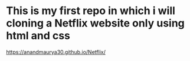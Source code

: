 # This is my first repo in which i will cloning a Netflix website only using html and css



https://anandmaurya30.github.io/Netflix/
